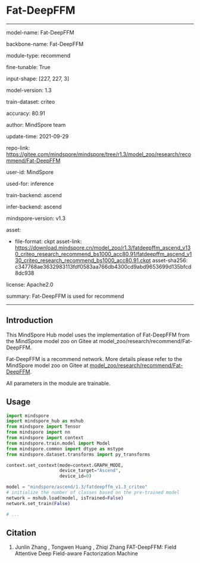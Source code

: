 # Fat-DeepFFM

---

model-name: Fat-DeepFFM

backbone-name: Fat-DeepFFM

module-type: recommend

fine-tunable: True

input-shape: [227, 227, 3]

model-version: 1.3

train-dataset: criteo

accuracy: 80.91

author: MindSpore team

update-time: 2021-09-29

repo-link: <https://gitee.com/mindspore/mindspore/tree/r1.3/model_zoo/research/recommend/Fat-DeepFFM>

user-id: MindSpore

used-for: inference

train-backend: ascend

infer-backend: ascend

mindspore-version: v1.3

asset:

-
    file-format: ckpt
    asset-link: <https://download.mindspore.cn/model_zoo/r1.3/fatdeepffm_ascend_v130_criteo_research_recommend_bs1000_acc80.91/fatdeepffm_ascend_v130_criteo_research_recommend_bs1000_acc80.91.ckpt>
    asset-sha256: c347768ae3632983113fdf0583aa766db4300cd9abd9653699d135bfcd8dc938

license: Apache2.0

summary: Fat-DeepFFM is used for recommend

---

## Introduction

This MindSpore Hub model uses the implementation of Fat-DeepFFM from the MindSpore model zoo on Gitee at model_zoo/research/recommend/Fat-DeepFFM.

Fat-DeepFFM is a recommend network. More details please refer to the MindSpore model zoo on Gitee at [model_zoo/research/recommend/Fat-DeepFFM](https://gitee.com/mindspore/mindspore/blob/r1.3/model_zoo/research/recommend/Fat-DeepFFM/README.md).

All parameters in the module are trainable.

## Usage

```python
import mindspore
import mindspore_hub as mshub
from mindspore import Tensor
from mindspore import nn
from mindspore import context
from mindspore.train.model import Model
from mindspore.common import dtype as mstype
from mindspore.dataset.transforms import py_transforms

context.set_context(mode=context.GRAPH_MODE,
                    device_target="Ascend",
                    device_id=0)

model = "mindspore/ascend/1.3/fatdeepffm_v1.3_criteo"
# initialize the number of classes based on the pre-trained model
network = mshub.load(model, isTrained=False)
network.set_train(False)

# ...
```

## Citation

1. Junlin Zhang , Tongwen Huang , Zhiqi Zhang FAT-DeepFFM: Field Attentive Deep Field-aware Factorization Machine
